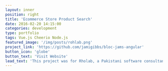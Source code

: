 ```yaml
---
layout: inner
position: right
title: 'Ecommerce Store Product Search'
date: 2016-02-20 14:15:00
categories: development
type: portfolio
tags: Vue.js Cheerio Node.js
featured_image: '/img/posts/rohlab.png'
project_link: 'https://github.com/jamigibbs/bloc-jams-angular'
button_icon: 'globe'
button_text: 'Visit Website'
lead_text: 'This project was for Rholab, a Pakistani software consultancy in the e-commerce sector. They required a search solution that could simultaneously crawl through multiple local e-commerce stores to find a particular product or brand and fetch details on them.'
---
```

